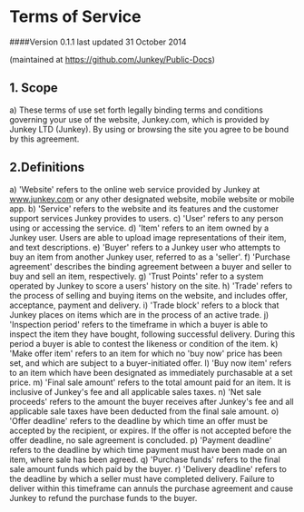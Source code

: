 # Terms of Service


####Version 0.1.1 last updated 31 October 2014

(maintained at <https://github.com/Junkey/Public-Docs>)

## 1. Scope
 a) These terms of use set forth legally binding terms and conditions governing your use of the website, Junkey.com, which is provided by Junkey LTD (Junkey). By using or browsing the site you agree to be bound by this agreement.
## 2.Definitions
 a) 'Website' refers to the online web service provided by Junkey at www.junkey.com or any other designated website, mobile website or mobile app.
 b) 'Service' refers to the website and its features and the customer support services Junkey provides to users.
 c) 'User' refers to any person using or accessing the service.
 d) 'Item' refers to an item owned by a Junkey user. Users are able to upload image representations of their item, and text descriptions.
 e) 'Buyer' refers to a Junkey user who attempts to buy an item from another Junkey user, referred to as a 'seller'.
 f) 'Purchase agreement' describes the binding agreement between a buyer and seller to buy and sell an item, respectively.
 g) 'Trust Points' refer to a system operated by Junkey to score a users' history on the site.
 h) 'Trade' refers to the process of selling and buying items on the website, and includes offer, acceptance, payment and delivery.
 i) 'Trade block' refers to a block that Junkey places on items which are in the process of an active trade.
 j) 'Inspection period' refers to the timeframe in which a buyer is able to inspect the item they have bought, following successful delivery. During this period a buyer is able to contest the likeness or condition of the item.
 k) 'Make offer item' refers to an item for which no 'buy now' price has been set, and which are subject to a buyer-initiated offer.
 l) 'Buy now item' refers to an item which have been designated as immediately purchasable at a set price.
 m) 'Final sale amount' refers to the total amount paid for an item. It is inclusive of Junkey's fee and all applicable sales taxes.
 n) 'Net sale proceeds' refers to the amount the buyer receives after Junkey's fee and all applicable sale taxes have been deducted from the final sale amount.
 o) 'Offer deadline' refers to the deadline by which time an offer must be accepted by the recipient, or expires. If the offer is not accepted before the offer deadline, no sale agreement is concluded.
 p) 'Payment deadline' refers to the deadline by which time payment must have been made on an item, where sale has been agreed.
 q) 'Purchase funds' refers to the final sale amount funds which paid by the buyer.
 r) 'Delivery deadline' refers to the deadline by which a seller must have completed delivery. Failure to deliver within this timeframe can annuls the purchase agreement and cause Junkey to refund the purchase funds to the buyer.
